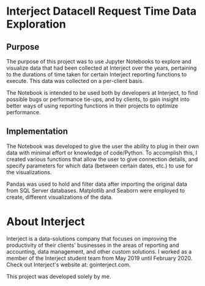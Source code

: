 # Interject Datacell Request Time Data Exploration

## Purpose

The purpose of this project was to use Jupyter Notebooks to explore and visualize data that had been collected at Interject over the years, pertaining to the durations of time taken for certain Interject reporting functions to execute. This data was collected on a per-client basis.

The Notebook is intended to be used both by developers at Interject, to find possible bugs or performance tie-ups, and by clients, to gain insight into better ways of using reporting functions in their projects to optimize performance.

## Implementation

The Notebook was developed to give the user the ability to plug in their own data with minimal effort or knowledge of code/Python. To accomplish this, I created various functions that allow the user to give connection details, and specify parameters for which data (between certain dates, etc.) to use for the visualizations.

Pandas was used to hold and filter data after importing the original data from SQL Server databases. Matplotlib and Seaborn were employed to create, different visualizations of the data.

# About Interject

Interject is a data-solutions company that focuses on improving the productivity of their clients' businesses in the areas of reporting and accounting, data management, and other custom solutions. I worked as a member of the Interject student team from May 2019 until February 2020. Check out Interject's website at: gointerject.com.

This project was developed solely by me.
